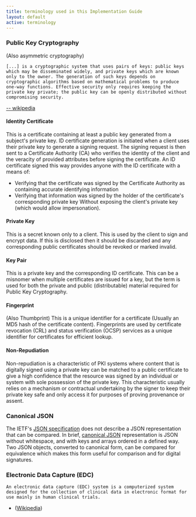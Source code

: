 ```yaml
---
title: terminology used in this Implementation Guide
layout: default
active: terminology
---
```


### Public Key Cryptography

(Also asymmetric cryptography)

    [...] is a cryptographic system that uses pairs of keys: public keys which may be disseminated widely, and private keys which are known only to the owner. The generation of such keys depends on cryptographic algorithms based on mathematical problems to produce one-way functions. Effective security only requires keeping the private key private; the public key can be openly distributed without compromising security.

  [-- wikipedia](https://en.wikipedia.org/wiki/Public-key_cryptography)

#### Identity Certificate

This is a certificate containing at least a public key generated from a subject's private key. ID certificate generation is initiated when a client uses their private key to generate a signing request. The signing request is then sent to a Certificate Authority (CA) who verifies the identity of the client and the veracity of provided attributes before signing the certificate. An ID certificate signed this way provides anyone with the ID certificate with a means of:

  * Verifying that the certificate was signed by the Certificate Authority as containing accurate identifying information
  * Verifying that information was signed by the holder of the certificate's corresponding private key
Without exposing the client's private key (which would allow impersonation).

#### Private Key

This is a secret known only to a client. This is used by the client to sign and encrypt data. If this is disclosed then it should be discarded and any corresponding public certificates should be revoked or marked invalid.

#### Key Pair

This is a private key and the corresponding ID certificate. This can be a misnomer when multiple certificates are issued for a key, but the term is used for both the private and public (distributable) material required for Public Key Cryptography.

#### Fingerprint 

(Also Thumbprint) This is a unique identifier for a certificate (Usually an MD5 hash of the certificate content). Fingerprints are used by certificate revocation (CRL) and status verification (OCSP) services as a unique identifier for certificates for efficient lookup.

#### Non-Repudiation

Non-repudiation is a characteristic of PKI systems where content that is digitally signed using a private key can be matched to a public certificate to give a high confidence that the resource was signed by an individual or system with sole possession of the private key. This characteristic usually relies on a mechanism or contractual undertaking by the signer to keep their private key safe and only access it for purposes of proving provenance or assent.

### Canonical JSON

The IETF's [JSON specification](https://tools.ietf.org/html/rfc7159) does not describe a JSON representation that can be compared. In brief, [canonical JSON](https://gibson042.github.io/canonicaljson-spec/) representation is JSON without whitespace, and with keys and arrays ordered in a defined way. Two JSON objects, converted to canonical form, can be compared for equivalence which makes this form useful for comparison and for digital signatures.

### Electronic Data Capture (EDC) 

    An electronic data capture (EDC) system is a computerized system designed for the collection of clinical data in electronic format for use mainly in human clinical trials. 

  - ([Wikipedia](https://en.wikipedia.org/wiki/Electronic_data_capture))
